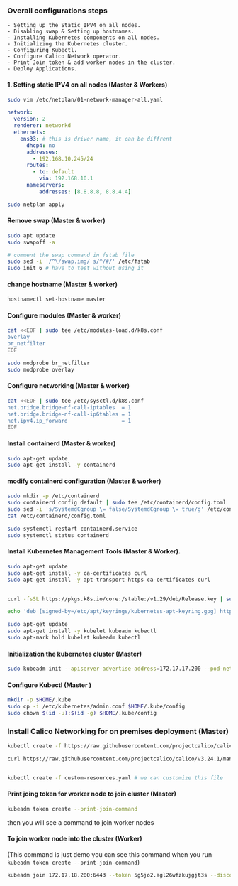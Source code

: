 ### Overall configurations steps
    - Setting up the Static IPV4 on all nodes.
    - Disabling swap & Setting up hostnames.
    - Installing Kubernetes components on all nodes.
    - Initializing the Kubernetes cluster.
    - Configuring Kubectl.
    - Configure Calico Network operator.
    - Print Join token & add worker nodes in the cluster.
    - Deploy Applications.

#### 1. Setting static IPV4 on all nodes (Master & Workers)

```sh
sudo vim /etc/netplan/01-network-manager-all.yaml
```

```yaml
network:
  version: 2
  renderer: networkd
  ethernets:
    ens33: # this is driver name, it can be diffrent
      dhcp4: no
      addresses:
        - 192.168.10.245/24
      routes:
        - to: default
          via: 192.168.10.1
      nameservers:
          addresses: [8.8.8.8, 8.8.4.4]
```
```sh
sudo netplan apply
```

#### Remove swap (Master & worker)

```sh
sudo apt update
sudo swapoff -a

# comment the swap command in fstab file
sudo sed -i '/^\/swap.img/ s/^/#/' /etc/fstab
sudo init 6 # have to test without using it
```

#### change hostname (Master & worker)
```sh
hostnamectl set-hostname master
```

#### Configure modules (Master & worker)

```sh
cat <<EOF | sudo tee /etc/modules-load.d/k8s.conf
overlay
br_netfilter
EOF
```

```sh
sudo modprobe br_netfilter
sudo modprobe overlay
```

#### Configure networking (Master & worker)

```sh
cat <<EOF | sudo tee /etc/sysctl.d/k8s.conf
net.bridge.bridge-nf-call-iptables  = 1
net.bridge.bridge-nf-call-ip6tables = 1
net.ipv4.ip_forward                 = 1
EOF
```


#### Install containerd (Master & worker)
```sh
sudo apt-get update
sudo apt-get install -y containerd
```

#### modify containerd configuration (Master & worker)

```sh
sudo mkdir -p /etc/containerd
sudo containerd config default | sudo tee /etc/containerd/config.toml
sudo sed -i 's/SystemdCgroup \= false/SystemdCgroup \= true/g' /etc/containerd/config.toml
cat /etc/containerd/config.toml
```

```sh
sudo systemctl restart containerd.service
sudo systemctl status containerd
```


#### Install Kubernetes Management Tools (Master & Worker).
```sh
sudo apt-get update
sudo apt-get install -y ca-certificates curl
sudo apt-get install -y apt-transport-https ca-certificates curl


curl -fsSL https://pkgs.k8s.io/core:/stable:/v1.29/deb/Release.key | sudo gpg --dearmor -o /etc/apt/keyrings/kubernetes-apt-keyring.gpg

echo 'deb [signed-by=/etc/apt/keyrings/kubernetes-apt-keyring.gpg] https://pkgs.k8s.io/core:/stable:/v1.29/deb/ /' | sudo tee /etc/apt/sources.list.d/kubernetes.list

```

```sh
sudo apt-get update
sudo apt-get install -y kubelet kubeadm kubectl
sudo apt-mark hold kubelet kubeadm kubectl
```

#### Initialization the kubernetes cluster (Master)

```sh
sudo kubeadm init --apiserver-advertise-address=172.17.17.200 --pod-network-cidr=192.168.0.0/16 --cri-socket /run/containerd/containerd.sock --ignore-preflight-errors Swap
```

#### Configure Kubectl (Master )
```sh
mkdir -p $HOME/.kube
sudo cp -i /etc/kubernetes/admin.conf $HOME/.kube/config
sudo chown $(id -u):$(id -g) $HOME/.kube/config
```

### Install Calico Networking for on premises deployment (Master)

```sh
kubectl create -f https://raw.githubusercontent.com/projectcalico/calico/v3.24.1/manifests/tigera-operator.yaml
```
```sh
curl https://raw.githubusercontent.com/projectcalico/calico/v3.24.1/manifests/custom-resources.yaml -O


kubectl create -f custom-resources.yaml # we can customize this file
```

#### Print joing token for worker node to join cluster (Master)
```sh
kubeadm token create --print-join-command
```
then you will see a command to join worker nodes


#### To join worker node into the cluster  (Worker)
(This command is just demo you can see this command when you run `kubeadm token create --print-join-command`)
```sh
kubeadm join 172.17.18.200:6443 --token 5g5jo2.agl26wfzkujgjt3s --discovery-token-ca-cert-hash ha256:57795a664200425258ed0619af960fe476d1ae93f99182a3d710ce1185468d3f
```